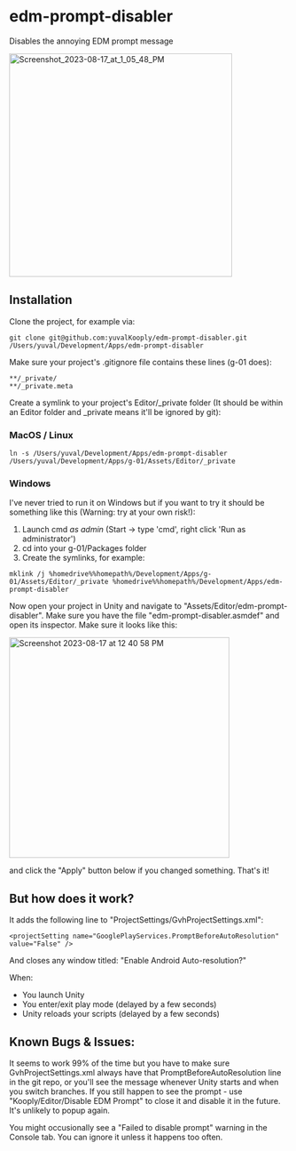 # edm-prompt-disabler
Disables the annoying EDM prompt message

<img width="402" alt="Screenshot_2023-08-17_at_1_05_48_PM" src="https://github.com/yuvalKooply/edm-prompt-disabler/assets/97828418/d1687f33-e902-40a4-bdca-eaff0f8ca03c">

## Installation
Clone the project, for example via:

```
git clone git@github.com:yuvalKooply/edm-prompt-disabler.git /Users/yuval/Development/Apps/edm-prompt-disabler
```

Make sure your project's .gitignore file contains these lines (g-01 does):
```
**/_private/
**/_private.meta
```

Create a symlink to your project's Editor/_private folder (It should be within an Editor folder and _private means it'll be ignored by git):
### MacOS / Linux
```
ln -s /Users/yuval/Development/Apps/edm-prompt-disabler /Users/yuval/Development/Apps/g-01/Assets/Editor/_private
```

### Windows
I've never tried to run it on Windows but if you want to try it should be something like this (Warning: try at your own risk!):
1. Launch cmd *as admin* (Start -> type 'cmd', right click 'Run as administrator')
2. cd into your g-01/Packages folder
3. Create the symlinks, for example:

```
mklink /j %homedrive%%homepath%/Development/Apps/g-01/Assets/Editor/_private %homedrive%%homepath%/Development/Apps/edm-prompt-disabler
```

Now open your project in Unity and navigate to "Assets/Editor/edm-prompt-disabler". Make sure you have the file "edm-prompt-disabler.asmdef" and open its inspector. Make sure it looks like this:

<img width="397" alt="Screenshot 2023-08-17 at 12 40 58 PM" src="https://github.com/yuvalKooply/edm-prompt-disabler/assets/97828418/286af3a4-ad1f-4c62-8896-ff7b5ed3597a">

and click the "Apply" button below if you changed something.
That's it!

## But how does it work?
It adds the following line to "ProjectSettings/GvhProjectSettings.xml":

`<projectSetting name="GooglePlayServices.PromptBeforeAutoResolution" value="False" />`

And closes any window titled: "Enable Android Auto-resolution?"

When:
* You launch Unity
* You enter/exit play mode (delayed by a few seconds)
* Unity reloads your scripts (delayed by a few seconds)

## Known Bugs & Issues:
It seems to work 99% of the time but you have to make sure GvhProjectSettings.xml always have that PromptBeforeAutoResolution line in the git repo, or you'll see the message whenever Unity starts and when you switch branches.
If you still happen to see the prompt - use "Kooply/Editor/Disable EDM Prompt" to close it and disable it in the future. It's unlikely to popup again.

You might occusionally see a "Failed to disable prompt" warning in the Console tab. You can ignore it unless it happens too often.
